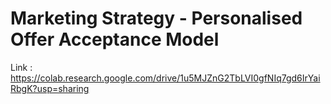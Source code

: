 # Marketing Strategy - Personalised Offer Acceptance Model

Link : https://colab.research.google.com/drive/1u5MJZnG2TbLVI0gfNIq7gd6IrYaiRbgK?usp=sharing
